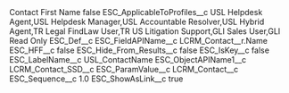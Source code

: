 <?xml version="1.0" encoding="UTF-8"?>
<CustomMetadata xmlns="http://soap.sforce.com/2006/04/metadata" xmlns:xsi="http://www.w3.org/2001/XMLSchema-instance" xmlns:xsd="http://www.w3.org/2001/XMLSchema">
    <label>Contact First Name</label>
    <protected>false</protected>
    <values>
        <field>ESC_ApplicableToProfiles__c</field>
        <value xsi:type="xsd:string">USL Helpdesk Agent,USL Helpdesk Manager,USL Accountable Resolver,USL Hybrid Agent,TR Legal FindLaw User,TR US Litigation Support,GLI Sales User,GLI Read Only</value>
    </values>
    <values>
        <field>ESC_Def__c</field>
        <value xsi:nil="true"/>
    </values>
    <values>
        <field>ESC_FieldAPIName__c</field>
        <value xsi:type="xsd:string">LCRM_Contact__r.Name</value>
    </values>
    <values>
        <field>ESC_HFF__c</field>
        <value xsi:type="xsd:boolean">false</value>
    </values>
    <values>
        <field>ESC_Hide_From_Results__c</field>
        <value xsi:type="xsd:boolean">false</value>
    </values>
    <values>
        <field>ESC_IsKey__c</field>
        <value xsi:type="xsd:boolean">false</value>
    </values>
    <values>
        <field>ESC_LabelName__c</field>
        <value xsi:type="xsd:string">USL_ContactName</value>
    </values>
    <values>
        <field>ESC_ObjectAPIName1__c</field>
        <value xsi:type="xsd:string">LCRM_Contact_SSD__c</value>
    </values>
    <values>
        <field>ESC_ParamValue__c</field>
        <value xsi:type="xsd:string">LCRM_Contact__c</value>
    </values>
    <values>
        <field>ESC_Sequence__c</field>
        <value xsi:type="xsd:double">1.0</value>
    </values>
    <values>
        <field>ESC_ShowAsLink__c</field>
        <value xsi:type="xsd:boolean">true</value>
    </values>
</CustomMetadata>
